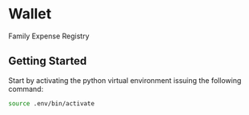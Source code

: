 # Wallet

Family Expense Registry

## Getting Started

Start by activating the python virtual environment issuing the following command:

```bash
source .env/bin/activate
```
